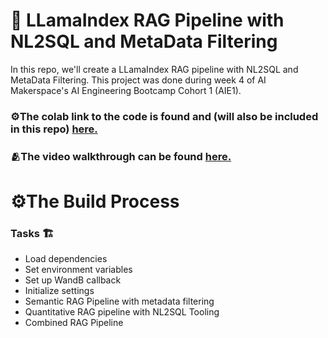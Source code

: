 # 🤖 LLamaIndex RAG Pipeline with NL2SQL and MetaData Filtering 

In this repo, we'll create a LLamaIndex RAG pipeline with NL2SQL and MetaData Filtering. This project was done during week 4 of AI Makerspace's AI Engineering Bootcamp Cohort 1 (AIE1).

### ⚙️The colab link to the code is found and (will also be included in this repo) [here.](https://colab.research.google.com/drive/1-o2fTWbFcTgShFl-aSt099-IffBGlCtM?usp=sharing)

### 🫂The video walkthrough can be found [here.](https://www.loom.com/share/032ecf0a45074044a72617d74b4f2950?sid=17292ff7-a208-49ff-a8d8-581f1276ac77)

# ⚙️The Build Process

### Tasks 🏗️
* Load dependencies
* Set environment variables
* Set up WandB callback
* Initialize settings
* Semantic RAG Pipeline with metadata filtering
* Quantitative RAG pipeline with NL2SQL Tooling
* Combined RAG Pipeline
